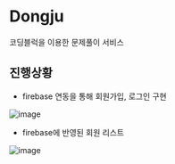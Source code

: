 # Dongju

코딩블럭을 이용한 문제풀이 서비스

## 진행상황

- firebase 연동을 통해 회원가입, 로그인 구현

![image](https://github.com/aprkal12/Dongju/assets/49503858/2995c130-a8fb-4dc6-88a9-fe926e4496e4)

- firebase에 반영된 회원 리스트

![image](https://github.com/aprkal12/Dongju/assets/49503858/a3af3e9a-8ee2-4046-92f1-ad6c37a96e51)

